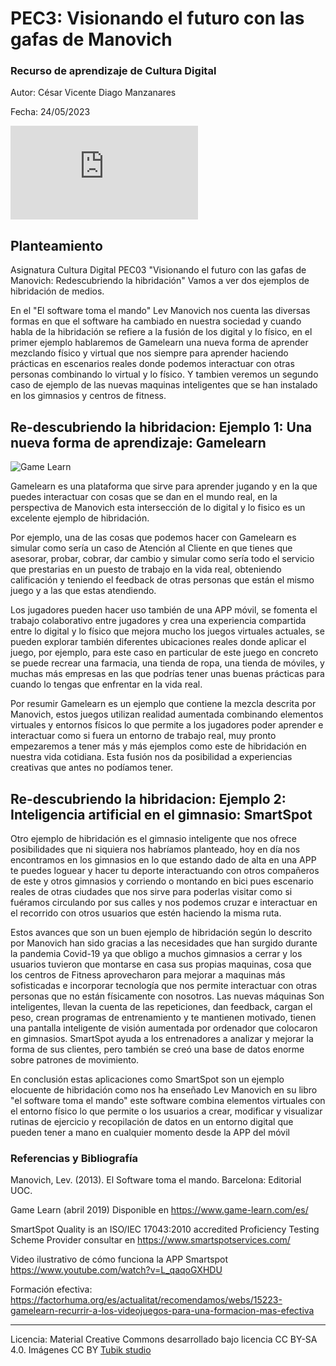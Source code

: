 # PEC3: Visionando el futuro con las gafas de Manovich 

### Recurso de aprendizaje de Cultura Digital 


Autor: César Vicente Diago Manzanares 


Fecha: 24/05/2023

![Cultura Digital](https://www.freepik.es/free-ai-image/formas-geometricas-futuristas-conectan-diseno-abstracto-moderno-generado-ia_41594626.htm#query=tecnologia&position=13&from_view=keyword&track=sph) 



## Planteamiento


Asignatura Cultura Digital PEC03 "Visionando el futuro con las gafas de Manovich: Redescubriendo la hibridación" Vamos a ver dos ejemplos de hibridación de medios. 

En el "El software toma el mando" Lev Manovich nos cuenta las diversas formas en que el software ha cambiado en nuestra sociedad y cuando habla de la hibridación se refiere a la fusión de los digital y lo físico, en el primer ejemplo hablaremos de Gamelearn una nueva forma de aprender mezclando físico y virtual que nos siempre para aprender haciendo prácticas en escenarios reales donde podemos interactuar con otras personas combinando lo virtual y lo físico. Y tambien veremos un segundo caso de ejemplo de las nuevas maquinas inteligentes que se han instalado en los gimnasios y centros de fitness. 


## Re-descubriendo la hibridacion: Ejemplo 1: Una nueva forma de aprendizaje: Gamelearn 

![Game Learn](https://terabox.com/s/18yDZpKAiiiceO4foMauSiQ)

Gamelearn es una plataforma que sirve para aprender jugando y en la que puedes interactuar con cosas que se dan en el mundo real, en la perspectiva de Manovich esta intersección de lo digital y lo fisico es un excelente ejemplo de hibridación. 

Por ejemplo, una de las cosas que podemos hacer con Gamelearn es simular como sería un caso de Atención al Cliente en que tienes que asesorar, probar, cobrar, dar cambio y simular como sería todo el servicio que prestarias en un puesto de trabajo en la vida real, obteniendo calificación y teniendo el feedback de otras personas que están el mismo juego y a las que estas atendiendo.

Los jugadores pueden hacer uso también de una APP móvil, se fomenta el trabajo colaborativo entre jugadores y crea una experiencia compartida entre lo digital y lo físico que mejora mucho los juegos virtuales actuales, se pueden explorar también diferentes ubicaciones reales donde aplicar el juego, por ejemplo, para este caso en particular de este juego en concreto se puede recrear una farmacia, una tienda de ropa, una tienda de móviles, y muchas más empresas en las que podrías tener unas buenas prácticas para cuando lo tengas que enfrentar en la vida real. 

Por resumir Gamelearn es un ejemplo que contiene la mezcla descrita por Manovich, estos juegos utilizan realidad aumentada combinando elementos virtuales y entornos físicos lo que permite a los jugadores poder aprender e interactuar como si fuera un entorno de trabajo real, muy pronto empezaremos a tener más y más ejemplos como este de hibridación en nuestra vida cotidiana. Esta fusión nos da posibilidad a experiencias creativas que antes no podíamos tener. 



## Re-descubriendo la hibridacion: Ejemplo 2: Inteligencia artificial en el gimnasio: SmartSpot

Otro ejemplo de hibridación es el gimnasio inteligente que nos ofrece posibilidades que ni siquiera nos habríamos planteado, hoy en día nos encontramos en los gimnasios en lo que estando dado de alta en una APP te puedes loguear y hacer tu deporte interactuando con otros compañeros de este y otros gimnasios y corriendo o montando en bici pues escenario reales de otras ciudades que nos sirve para poderlas visitar como si fuéramos circulando por sus calles y nos podemos cruzar e interactuar  en el recorrido con otros usuarios que estén haciendo la misma ruta. 

Estos avances que son un buen ejemplo de hibridación según lo descrito por Manovich han sido gracias a las necesidades que han surgido durante la pandemia Covid-19 ya que obligo a muchos gimnasios a cerrar y los usuarios tuvieron que montarse en casa sus propias maquinas, cosa que los centros de Fitness aprovecharon para mejorar a maquinas más sofisticadas e incorporar tecnología que nos permite interactuar con otras personas que no están físicamente con nosotros. Las nuevas máquinas Son inteligentes, llevan la cuenta de las repeticiones, dan feedback, cargan el peso, crean programas de entrenamiento y te mantienen motivado, tienen una pantalla inteligente de visión aumentada por ordenador que colocaron en gimnasios. SmartSpot ayuda a los entrenadores a analizar y mejorar la forma de sus clientes, pero también se creó una base de datos enorme sobre patrones de movimiento. 

En conclusión estas aplicaciones como SmartSpot son un ejemplo elocuente de hibridación como nos ha enseñado Lev Manovich en su libro "el software toma el mando" este software combina elementos virtuales con el entorno físico lo que permite o los usuarios a crear, modificar y visualizar rutinas de ejercicio y recopilación de datos en un entorno digital que pueden tener a mano en cualquier momento desde la APP del móvil 


### Referencias y Bibliografía

Manovich, Lev. (2013). El Software toma el mando. Barcelona: Editorial UOC.

Game Learn (abril 2019) Disponible en  https://www.game-learn.com/es/

SmartSpot Quality is an ISO/IEC 17043:2010 accredited Proficiency Testing Scheme Provider consultar en https://www.smartspotservices.com/

Video ilustrativo de cómo funciona la APP Smartspot https://www.youtube.com/watch?v=L_qaqoGXHDU

Formación efectiva: https://factorhuma.org/es/actualitat/recomendamos/webs/15223-gamelearn-recurrir-a-los-videojuegos-para-una-formacion-mas-efectiva


----

Licencia: Material Creative Commons desarrollado bajo licencia CC BY-SA 4.0. Imágenes CC BY [Tubik studio](https://blog.tubikstudio.com/how-to-create-original-flat-illustrations-designers-tips/) 
